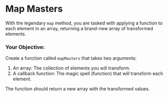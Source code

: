 # Map Masters

With the legendary `map` method, you are tasked with applying a function to each element in an array, returning a brand-new array of transformed elements.

### Your Objective:

Create a function called `mapMasters` that takes two arguments:

1. An array: The collection of elements you will transform.
2. A callback function: The magic spell (function) that will transform each element.

The function should return a new array with the transformed values.

